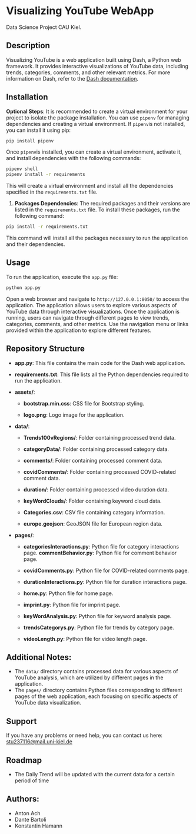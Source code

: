 # Visualizing YouTube WebApp
Data Science Project CAU Kiel.

## Description
Visualizing YouTube is a web application built using Dash, a Python web framework. It provides interactive visualizations of YouTube data, including trends, categories, comments, and other relevant metrics.
For more information on Dash, refer to the [Dash documentation](https://dash.plotly.com/).

## Installation
**Optional Steps**: It is recommended to create a virtual environment for your project to isolate the package installation. You can use `pipenv` for managing dependencies and creating a virtual environment. If `pipenv`is not installed, you can install it using pip:
```bash
pip install pipenv
```
   Once `pipenv`is installed, you can create a virtual environment, activate it, and install dependencies with the following commands:
```bash
pipenv shell
pipenv install -r requirements
```
This will create a virtual environment and install all the dependencies specified in the `requirements.txt` file.

1. **Packages Dependencies**: The required packages and their versions are listed in the `requirements.txt` file. To install these packages, run the following command:
```bash
pip install -r requirements.txt
```
   This command will install all the packages necessary to run the application and their dependencies.

## Usage
To run the application, execute the `app.py` file:
   ```bash
   python app.py
   ```
Open a web browser and navigate to `http://127.0.0.1:8050/` to access the application. The application allows users to explore various aspects of YouTube data through interactive visualizations.
Once the application is running, users can navigate through different pages to view trends, categories, comments, and other metrics. Use the navigation menu or links provided within the application to explore different features.

## Repository Structure
* **app.py**: This file contains the main code for the Dash web application.

* **requirements.txt**: This file lists all the Python dependencies required to run the application.

* **assets/**:

  * **bootstrap.min.css**: CSS file for Bootstrap styling.
  
  * **logo.png**: Logo image for the application.
  
* **data/**:

  * **Trends100vRegions/**: Folder containing processed trend data.
  
  * **categoryData/**: Folder containing processed category data.
  
  * **comments/**: Folder containing processed comment data.
  
  * **covidComments/**: Folder containing processed COVID-related comment data.
  
  * **duration/**: Folder containing processed video duration data.
  
  * **keyWordClouds/**: Folder containing keyword cloud data.
  
  * **Categories.csv**: CSV file containing category information.
  
  * **europe.geojson**: GeoJSON file for European region data.
  
* **pages/**:

  * **categoriesInteractions.py**: Python file for category interactions page.
  **commentBehavior.py**: Python file for comment behavior page.
  
  * **covidComments.py**: Python file for COVID-related comments page.
  
  * **durationInteractions.py**: Python file for duration interactions page.
  
  * **home.py**: Python file for home page.
  
  * **imprint.py**: Python file for imprint page.
  
  * **keyWordAnalysis.py**: Python file for keyword analysis page.
  
  * **trendsCategorys.py**: Python file for trends by category page.
  
  * **videoLength.py**: Python file for video length page.

## Additional Notes:
* The `data/` directory contains processed data for various aspects of YouTube analysis, which are utilized by different pages in the application.
* The `pages/` directory contains Python files corresponding to different pages of the web application, each focusing on specific aspects of YouTube data visualization.

## Support
If you have any problems or need help, you can contact us here: stu237116@mail.uni-kiel.de

## Roadmap
* The Daily Trend will be updated with the current data for a certain period of time

## Authors:
* Anton Ach
* Dante Bartoli
* Konstantin Hamann


  


